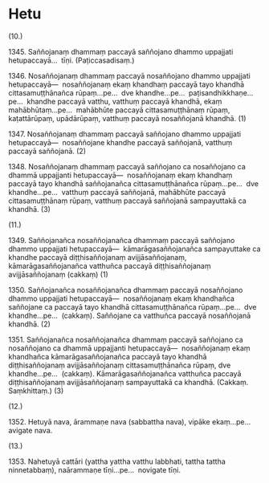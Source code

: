 # Hetu

(10.)

1345\. Saññojanaṃ dhammaṃ paccayā saññojano dhammo uppajjati hetupaccayā…  tīṇi. (Paṭiccasadisaṃ.)

1346\. Nosaññojanaṃ dhammaṃ paccayā nosaññojano dhammo uppajjati hetupaccayā—  nosaññojanaṃ ekaṃ khandhaṃ paccayā tayo khandhā cittasamuṭṭhānañca rūpaṃ…pe…  dve khandhe…pe…  paṭisandhikkhaṇe…pe…  khandhe paccayā vatthu, vatthuṃ paccayā khandhā, ekaṃ mahābhūtaṃ…pe…  mahābhūte paccayā cittasamuṭṭhānaṃ rūpaṃ, kaṭattārūpaṃ, upādārūpaṃ, vatthuṃ paccayā nosaññojanā khandhā. (1)

1347\. Nosaññojanaṃ dhammaṃ paccayā saññojano dhammo uppajjati hetupaccayā—  nosaññojane khandhe paccayā saññojanā, vatthuṃ paccayā saññojanā. (2)

1348\. Nosaññojanaṃ dhammaṃ paccayā saññojano ca nosaññojano ca dhammā uppajjanti hetupaccayā—  nosaññojanaṃ ekaṃ khandhaṃ paccayā tayo khandhā saññojanañca cittasamuṭṭhānañca rūpaṃ…pe…  dve khandhe…pe…  vatthuṃ paccayā saññojanā, mahābhūte paccayā cittasamuṭṭhānaṃ rūpaṃ, vatthuṃ paccayā saññojanā sampayuttakā ca khandhā. (3)

(11.)

1349\. Saññojanañca nosaññojanañca dhammaṃ paccayā saññojano dhammo uppajjati hetupaccayā—  kāmarāgasaññojanañca sampayuttake ca khandhe paccayā diṭṭhisaññojanaṃ avijjāsaññojanaṃ, kāmarāgasaññojanañca vatthuñca paccayā diṭṭhisaññojanaṃ avijjāsaññojanaṃ (cakkaṃ) (1)

1350\. Saññojanañca nosaññojanañca dhammaṃ paccayā nosaññojano dhammo uppajjati hetupaccayā—  nosaññojanaṃ ekaṃ khandhañca saññojane ca paccayā tayo khandhā cittasamuṭṭhānañca rūpaṃ…pe…  dve khandhe…pe…  (cakkaṃ). Saññojane ca vatthuñca paccayā nosaññojanā khandhā. (2)

1351\. Saññojanañca nosaññojanañca dhammaṃ paccayā saññojano ca nosaññojano ca dhammā uppajjanti hetupaccayā—  nosaññojanaṃ ekaṃ khandhañca kāmarāgasaññojanañca paccayā tayo khandhā diṭṭhisaññojanaṃ avijjāsaññojanaṃ cittasamuṭṭhānañca rūpaṃ, dve khandhe…pe…  (cakkaṃ). Kāmarāgasaññojanañca vatthuñca paccayā diṭṭhisaññojanaṃ avijjāsaññojanaṃ sampayuttakā ca khandhā. (Cakkaṃ. Saṃkhittaṃ.) (3)

(12.)

1352\. Hetuyā nava, ārammaṇe nava (sabbattha nava), vipāke ekaṃ…pe…  avigate nava.

(13.)

1353\. Nahetuyā cattāri (yattha yattha vatthu labbhati, tattha tattha ninnetabbaṃ), naārammaṇe tīṇi…pe…  novigate tīṇi.
